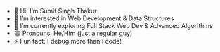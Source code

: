 - 👋 Hi, I’m Sumit Singh Thakur
- 👀 I’m interested in Web Development & Data Structures
- 🌱 I’m currently exploring Full Stack Web Dev & Advanced Algorithms
- 😄 Pronouns: He/Him (just a regular guy)
- ⚡ Fun fact: I debug more than I code!
